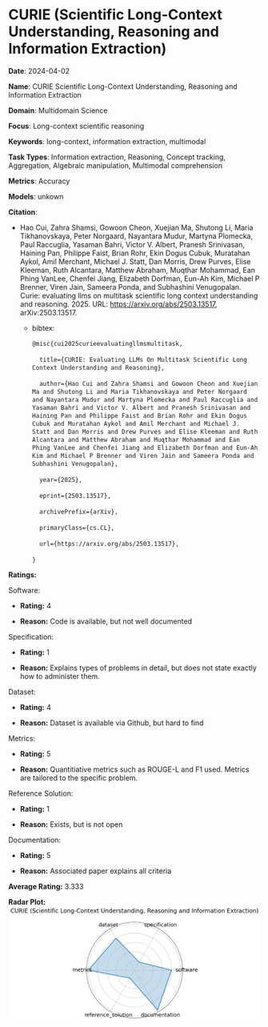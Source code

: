 # CURIE (Scientific Long-Context Understanding, Reasoning and Information Extraction)


**Date**: 2024-04-02


**Name**: CURIE  Scientific Long-Context Understanding, Reasoning and Information Extraction 


**Domain**: Multidomain Science


**Focus**: Long-context scientific reasoning


**Keywords**: long-context, information extraction, multimodal


**Task Types**: Information extraction, Reasoning, Concept tracking, Aggregation, Algebraic manipulation, Multimodal comprehension


**Metrics**: Accuracy


**Models**: unkown


**Citation**:


- Hao Cui, Zahra Shamsi, Gowoon Cheon, Xuejian Ma, Shutong Li, Maria Tikhanovskaya, Peter Norgaard, Nayantara Mudur, Martyna Plomecka, Paul Raccuglia, Yasaman Bahri, Victor V. Albert, Pranesh Srinivasan, Haining Pan, Philippe Faist, Brian Rohr, Ekin Dogus Cubuk, Muratahan Aykol, Amil Merchant, Michael J. Statt, Dan Morris, Drew Purves, Elise Kleeman, Ruth Alcantara, Matthew Abraham, Muqthar Mohammad, Ean Phing VanLee, Chenfei Jiang, Elizabeth Dorfman, Eun-Ah Kim, Michael P Brenner, Viren Jain, Sameera Ponda, and Subhashini Venugopalan. Curie: evaluating llms on multitask scientific long context understanding and reasoning. 2025. URL: https://arxiv.org/abs/2503.13517, arXiv:2503.13517.

  - bibtex:
      ```
      @misc{cui2025curieevaluatingllmsmultitask,

        title={CURIE: Evaluating LLMs On Multitask Scientific Long Context Understanding and Reasoning}, 

        author={Hao Cui and Zahra Shamsi and Gowoon Cheon and Xuejian Ma and Shutong Li and Maria Tikhanovskaya and Peter Norgaard and Nayantara Mudur and Martyna Plomecka and Paul Raccuglia and Yasaman Bahri and Victor V. Albert and Pranesh Srinivasan and Haining Pan and Philippe Faist and Brian Rohr and Ekin Dogus Cubuk and Muratahan Aykol and Amil Merchant and Michael J. Statt and Dan Morris and Drew Purves and Elise Kleeman and Ruth Alcantara and Matthew Abraham and Muqthar Mohammad and Ean Phing VanLee and Chenfei Jiang and Elizabeth Dorfman and Eun-Ah Kim and Michael P Brenner and Viren Jain and Sameera Ponda and Subhashini Venugopalan},

        year={2025},

        eprint={2503.13517},

        archivePrefix={arXiv},

        primaryClass={cs.CL},

        url={https://arxiv.org/abs/2503.13517}, 

      }

      ```

**Ratings:**


Software:


  - **Rating:** 4


  - **Reason:** Code is available, but not well documented 


Specification:


  - **Rating:** 1


  - **Reason:** Explains types of problems in detail, but does not state exactly how to administer them. 


Dataset:


  - **Rating:** 4


  - **Reason:** Dataset is available via Github, but hard to find 


Metrics:


  - **Rating:** 5


  - **Reason:** Quantitiative metrics such as ROUGE-L and F1 used. Metrics are tailored to the specific problem. 


Reference Solution:


  - **Rating:** 1


  - **Reason:** Exists, but is not open 


Documentation:


  - **Rating:** 5


  - **Reason:** Associated paper explains all criteria 


**Average Rating:** 3.333


**Radar Plot:**
 ![Curie Scientific Long-Context Understanding Reasoning And Information Extraction radar plot](../../tex/images/curie_scientific_long-context_understanding_reasoning_and_information_extraction_radar.png)